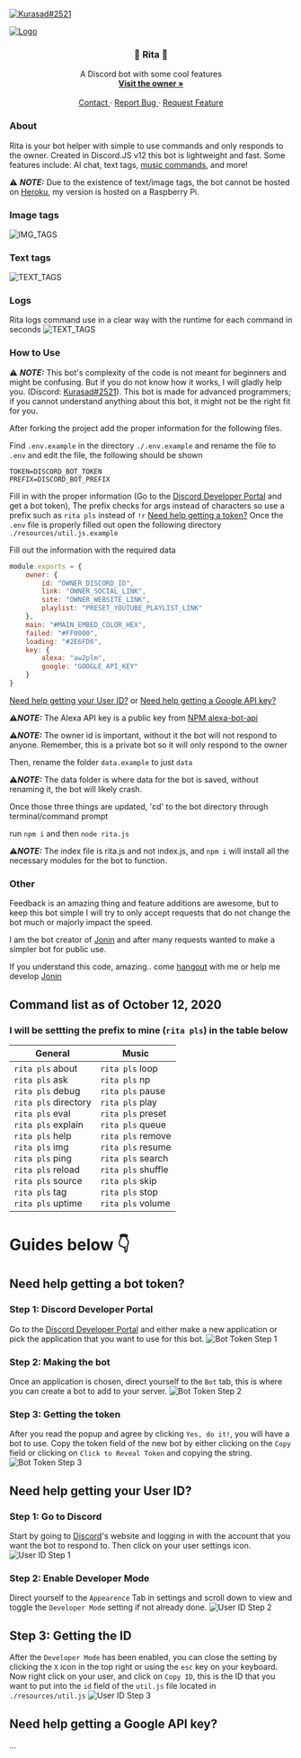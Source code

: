 [![Kurasad#2521](https://img.shields.io/badge/Creator-Kurasad%232521-%23ff0092)](https://twitter.com/iKurasad) 

<p>
  <a href="https://github.com/DPulavarthy/rita" target="_blank">
    <img src="assets/rita.png" alt="Logo">
  </a>

  <h3 align="center"> 💠 Rita 💠 </h3>
  <p align="center">
    A Discord bot with some cool features
    <br />
    <a href="https://kura.gq"><strong> Visit the owner » </strong></a>
    <br />
    <br />
    <a href="https://support.jonin.gq"> Contact </a>
    ·
    <a href="https://github.com/DPulavarthy/rita/issues"> Report Bug </a>
    ·
    <a href="https://github.com/DPulavarthy/rita/issues"> Request Feature </a>
  </p>
</p>

### About
Rita is your bot helper with simple to use commands and only responds to the owner. Created in Discord.JS v12 this bot is lightweight and fast. Some features include: AI chat, text tags, [music commands](https://github.com/eritislami/evobot), and more!

⚠️ ***NOTE:*** Due to the existence of text/image tags, the bot cannot be hosted on [Heroku](http://heroku.com), my version is hosted on a Raspberry Pi.

### Image tags
![IMG_TAGS](assets/img_tags.gif)

### Text tags
![TEXT_TAGS](assets/text_tags.gif)

### Logs
Rita logs command use in a clear way with the runtime for each command in seconds
![TEXT_TAGS](assets/logs.png)

### How to Use
⚠️ ***NOTE:*** This bot's complexity of the code is not meant for beginners and might be confusing. But if you do not know how it works, I will gladly help you. (Discord: [Kurasad#2521](https://discord.com/users/476812566530883604)). This bot is made for advanced programmers; if you cannot understand anything about this bot, it might not be the right fit for you.

After forking the project add the proper information for the following files.

Find `.env.example` in the directory `./.env.example` and rename the file to `.env` and edit the file, the following should be shown
  
```
TOKEN=DISCORD_BOT_TOKEN
PREFIX=DISCORD_BOT_PREFIX
```

Fill in with the proper information (Go to the [Discord Developer Portal](https://discord.com/developers/applications) and get a bot token), The prefix checks for args instead of characters so use a prefix such as `rita pls` instead of `!r` [Need help getting a token?](https://github.com/DPulavarthy/rita#need-help-getting-a-bot-token)
Once the `.env` file is properly filled out open the following directory `./resources/util.js.example`

Fill out the information with the required data

```js
module.exports = {
    owner: {
        id: "OWNER_DISCORD_ID",
        link: "OWNER_SOCIAL_LINK",
        site: "OWNER_WEBSITE_LINK",
        playlist: "PRESET_YOUTUBE_PLAYLIST_LINK"
    },
    main: "#MAIN_EMBED_COLOR_HEX",
    failed: "#FF0000",
    loading: "#2E6FD6",
    key: {
        alexa: "aw2plm",
        google: "GOOGLE_API_KEY"
    }
}
```
[Need help getting your User ID?](https://github.com/DPulavarthy/rita#need-help-getting-your-user-id) or [Need help getting a Google API key?](https://github.com/DPulavarthy/rita#need-help-getting-your-user-id)

⚠️***NOTE:*** The Alexa API key is a public key from [NPM alexa-bot-api](https://www.npmjs.com/package/alexa-bot-api)

⚠️***NOTE:*** The owner id is important, without it the bot will not respond to anyone. Remember, this is a private bot so it will only respond to the owner

Then, rename the folder `data.example` to just `data`

⚠️***NOTE:*** The data folder is where data for the bot is saved, without renaming it, the bot will likely crash.

Once those three things are updated, 'cd' to the bot directory through terminal/command prompt

run `npm i` and then `node rita.js` 

⚠️***NOTE:*** The index file is rita.js and not index.js, and `npm i` will install all the necessary modules for the bot to function.

### Other
Feedback is an amazing thing and feature additions are awesome, but to keep this bot simple I will try to only accept requests that do not change the bot much or majorly impact the speed.

I am the bot creator of [Jonin](https://top.gg/bot/662517805983334416) and after many requests wanted to make a simpler bot for public use.

If you understand this code, amazing.. come [hangout](https://discord.gg/H5PwwSJ) with me or help me develop [Jonin](https://top.gg/bot/662517805983334416/)

## Command list as of October 12, 2020
### I will be settting the prefix to mine (`rita pls`) in the table below

| General | Music |
|---------|-------|
| `rita pls` about <br /> `rita pls` ask <br /> `rita pls` debug <br /> `rita pls` directory <br /> `rita pls` eval <br /> `rita pls` explain <br /> `rita pls` help <br /> `rita pls` img <br /> `rita pls` ping <br /> `rita pls` reload <br /> `rita pls` source <br /> `rita pls` tag <br /> `rita pls` uptime | `rita pls` loop <br /> `rita pls` np <br /> `rita pls` pause <br /> `rita pls` play <br /> `rita pls` preset <br /> `rita pls` queue <br /> `rita pls` remove <br /> `rita pls` resume <br /> `rita pls` search <br /> `rita pls` shuffle <br /> `rita pls` skip <br /> `rita pls` stop <br /> `rita pls` volume |

# Guides below 👇

## Need help getting a bot token?

### Step 1: Discord Developer Portal
Go to the [Discord Developer Portal](https://discord.com/developers/applications) and either make a new application or pick the application that you want to use for this bot.
![Bot Token Step 1](assets/bot-token-step-1.png)

### Step 2: Making the bot
Once an application is chosen, direct yourself to the `Bot` tab, this is where you can create a bot to add to your server.
![Bot Token Step 2](assets/bot-token-step-2.png)

### Step 3: Getting the token
After you read the popup and agree by clicking `Yes, do it!`, you will have a bot to use. Copy the token field of the new bot by either clicking on the `Copy` field or clicking on `Click to Reveal Token` and copying the string.
![Bot Token Step 3](assets/bot-token-step-3.png)

## Need help getting your User ID?

### Step 1: Go to Discord
Start by going to [Discord](https://discord.com)'s website and logging in with the account that you want the bot to respond to. Then click on your user settings icon.
![User ID Step 1](assets/user-id-step-1.png)

### Step 2: Enable Developer Mode
Direct yourself to the `Appearence` Tab in settings and scroll down to view and toggle the `Developer Mode` setting if not already done.
![User ID Step 2](assets/user-id-step-2.png)

## Step 3: Getting the ID
After the `Developer Mode` has been enabled, you can close the setting by clicking the `X` icon in the top right or using the `esc` key on your keyboard.
Now right click on your user, and click on `Copy ID`, this is the ID that you want to put into the `id` field of the `util.js` file located in `./resources/util.js`
![User ID Step 3](assets/user-id-step-3.png)

## Need help getting a Google API key?
...
